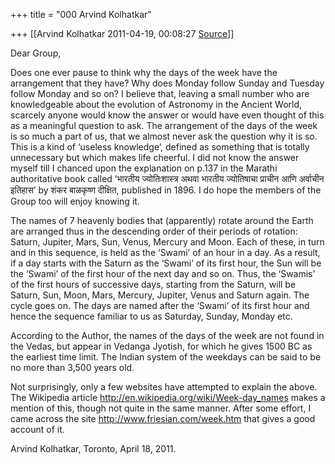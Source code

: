 +++
title = "000 Arvind Kolhatkar"

+++
[[Arvind Kolhatkar	2011-04-19, 00:08:27 [Source](https://groups.google.com/g/samskrita/c/Byb5vBi_LQk)]]



Dear Group,

  

Does one ever pause to think why the days of the week have the arrangement that they have? Why does Monday follow Sunday and Tuesday follow Monday and so on? I believe that, leaving a small number who are knowledgeable about the evolution of Astronomy in the Ancient World, scarcely anyone would know the answer or would have even thought of this as a meaningful question to ask. The arrangement of the days of the week is so much a part of us, that we almost never ask the question why it is so. This is a kind of ‘useless knowledge’, defined as something that is totally unnecessary but which makes life cheerful. I did not know the answer myself till I chanced upon the explanation on p.137 in the Marathi authoritative book called ’भारतीय ज्योतिःशास्त्र अथवा भारतीय ज्योतिषाचा प्राचीन आणि अर्वाचीन इतिहास’ by शंकर बाळकृष्ण दीक्षित, published in 1896. I do hope the members of the Group too will enjoy knowing it.



The names of 7 heavenly bodies that (apparently) rotate around the Earth are arranged thus in the descending order of their periods of rotation: Saturn, Jupiter, Mars, Sun, Venus, Mercury and Moon. Each of these, in turn and in this sequence, is held as the ‘Swami’ of an hour in a day.
As a result, if a day starts with the Saturn as the ‘Swami’ of its first hour, the Sun will be the ‘Swami’ of the first hour of the next day and so on. Thus, the ‘Swamis’ of the first hours of successive days, starting from the Saturn, will be Saturn, Sun, Moon, Mars, Mercury, Jupiter, Venus and Saturn again. The cycle goes on. The days are named after the ‘Swami’ of its first hour and hence the sequence familiar to us as Saturday, Sunday, Monday etc.

  

According to the Author, the names of the days of the week are not found in the Vedas, but appear in Vedanga Jyotish, for which he gives 1500 BC as the earliest time limit. The Indian system of the weekdays can be said to be no more than 3,500 years old.

  

Not surprisingly, only a few websites have attempted to explain the above. The Wikipedia article <http://en.wikipedia.org/wiki/Week-day_names> makes a mention of this, though not quite in the same manner. After some effort, I came across the site <http://www.friesian.com/week.htm> that gives a good account of it.

  

Arvind Kolhatkar, Toronto, April 18, 2011.

